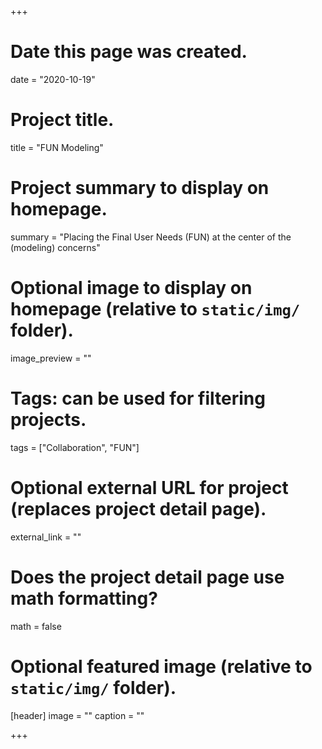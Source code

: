 +++
# Date this page was created.
date = "2020-10-19"

# Project title.
title = "FUN Modeling"

# Project summary to display on homepage.
summary = "Placing the Final User Needs (FUN) at the center of the (modeling) concerns"

# Optional image to display on homepage (relative to `static/img/` folder).
image_preview = ""

# Tags: can be used for filtering projects.
tags = ["Collaboration", "FUN"]

# Optional external URL for project (replaces project detail page).
external_link = ""

# Does the project detail page use math formatting?
math = false

# Optional featured image (relative to `static/img/` folder).
[header]
image = ""
caption = ""

+++
